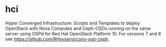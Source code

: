 # hci
Hyper Converged Infrastructure: Scripts and Templates to deploy OpenStack with Nova Computes and Ceph-OSDs running on the same server using OSPd for Red Hat OpenStack Platform 10. For versions 7 and 8 see https://github.com/RHsyseng/conv-osp-ceph. 
